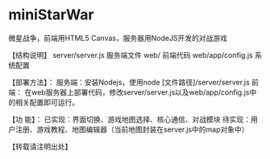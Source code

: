 # miniStarWar
微星战争，前端用HTML5 Canvas，服务器用NodeJS开发的对战游戏

【结构说明】
  server/server.js  服务端文件
  web/              前端代码
  web/app/config.js 系统配置
  
  
【部署方法】：
  服务端：安装Nodejs，使用node [文件路径]/server/server.js
  前端：  在web服务器上部署代码，修改server/server.js以及web/app/config.js中的相关配置即可运行。
  
  
【功    能】：
  已实现：界面切换、游戏地图选择、核心通信、对战模块
  待实现：用户注册、游戏教程、地图编辑器（当前地图封装在server.js中的map对象中）
  
  
【转载请注明出处】
